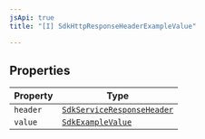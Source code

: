 ```yaml
---
jsApi: true
title: "[I] SdkHttpResponseHeaderExampleValue"

---
```

## Properties

| Property | Type |
| ------ | ------ |
| `header` | [`SdkServiceResponseHeader`](SdkServiceResponseHeader.md) |
| `value` | [`SdkExampleValue`](../type-aliases/SdkExampleValue.md) |
